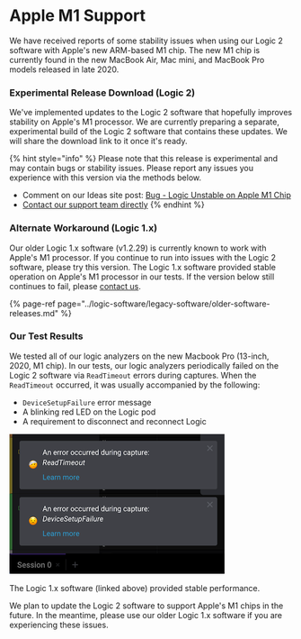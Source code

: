 # Apple M1 Support

We have received reports of some stability issues when using our Logic 2 software with Apple's new ARM-based M1 chip. The new M1 chip is currently found in the new MacBook Air, Mac mini, and MacBook Pro models released in late 2020.

### Experimental Release Download \(Logic 2\)

We've implemented updates to the Logic 2 software that hopefully improves stability on Apple's M1 processor. We are currently preparing a separate, experimental build of the Logic 2 software that contains these updates. We will share the download link to it once it's ready.

{% hint style="info" %}
Please note that this release is experimental and may contain bugs or stability issues. Please report any issues you experience with this version via the methods below.

* Comment on our Ideas site post: [Bug - Logic Unstable on Apple M1 Chip](https://ideas.saleae.com/b/feature-requests/bug-logic-unstable-on-macbook-m1/)
* [Contact our support team directly](https://contact.saleae.com/hc/en-us/requests/new)
{% endhint %}

### 

### Alternate Workaround \(Logic 1.x\)

Our older Logic 1.x software \(v1.2.29\) is currently known to work with Apple's M1 processor. If you continue to run into issues with the Logic 2 software, please try this version. The Logic 1.x software provided stable operation on Apple's M1 processor in our tests. If the version below still continues to fail, please [contact us](https://contact.saleae.com/hc/en-us/requests/new).

{% page-ref page="../logic-software/legacy-software/older-software-releases.md" %}

### 

### Our Test Results

We tested all of our logic analyzers on the new Macbook Pro \(13-inch, 2020, M1 chip\). In our tests, our logic analyzers periodically failed on the Logic 2 software via `ReadTimeout` errors during captures. When the `ReadTimeout` occurred, it was usually accompanied by the following: 

* `DeviceSetupFailure` error message
* A blinking red LED on the Logic pod
* A requirement to disconnect and reconnect Logic

![Typical Error found on Apple M1 Processors](../.gitbook/assets/m1-error.png)

The Logic 1.x software \(linked above\) provided stable performance.

We plan to update the Logic 2 software to support Apple's M1 chips in the future. In the meantime, please use our older Logic 1.x software if you are experiencing these issues.






